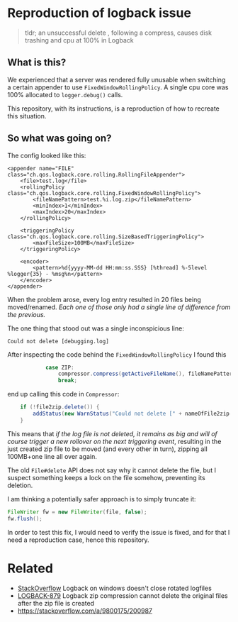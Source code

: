 # Reproduction of logback issue

> tldr; an unsuccessful delete , following a compress, causes disk trashing and cpu at 100% in Logback 

## What is this?

We experienced that a server was rendered fully unusable when
switching a certain appender to use `FixedWindowRollingPolicy`.
A single cpu core was 100% allocated to `logger.debug()` calls. 

This repository, with its instructions, is a reproduction of how to recreate this situation.

## So what was going on?

The config looked like this:
```
<appender name="FILE" class="ch.qos.logback.core.rolling.RollingFileAppender">
    <file>test.log</file>
    <rollingPolicy class="ch.qos.logback.core.rolling.FixedWindowRollingPolicy">
        <fileNamePattern>test.%i.log.zip</fileNamePattern>
        <minIndex>1</minIndex>
        <maxIndex>20</maxIndex>
    </rollingPolicy>

    <triggeringPolicy class="ch.qos.logback.core.rolling.SizeBasedTriggeringPolicy">
        <maxFileSize>100MB</maxFileSize>
    </triggeringPolicy>

    <encoder>
        <pattern>%d{yyyy-MM-dd HH:mm:ss.SSS} [%thread] %-5level %logger{35} - %msg%n</pattern>
    </encoder>
</appender>
```

When the problem arose, every log entry resulted in 20 files
being moved/renamed. _Each one of those only had a single line
of difference from the previous._

The one thing that stood out was a single inconspicious line:

```
Could not delete [debugging.log]
```

After inspecting the code behind the `FixedWindowRollingPolicy`
I found this
```java
            case ZIP:
                compressor.compress(getActiveFileName(), fileNamePattern.convertInt(minIndex), zipEntryFileNamePattern.convert(new Date()));
                break;
```
end up calling this code in `Compressor`:
```java
    if (!file2zip.delete()) {
        addStatus(new WarnStatus("Could not delete [" + nameOfFile2zip + "].", this));
    }
```

This means that _if the log file is not deleted, it remains as big and will of course 
trigger a new rollover on the next triggering event_, resulting in the just created
zip file to be moved (and every other in turn), zipping all 100MB+one line all over again.

The old `File#delete` API does not say why it cannot delete the file, but I suspect something
keeps a lock on the file somehow, preventing its deletion.

I am thinking a potentially safer approach is to simply truncate it:
```java
FileWriter fw = new FileWriter(file, false);
fw.flush();
```

In order to test this fix, I would need to verify the issue is fixed, and for that I need a reproduction case,
hence this repository.

# Related
- [StackOverflow](https://stackoverflow.com/q/40085486/200987) Logback on windows doesn't close rotated logfiles
- [LOGBACK-879](https://jira.qos.ch/browse/LOGBACK-879) Logback zip compression cannot delete the original files after the zip file is created
- https://stackoverflow.com/a/9800175/200987
